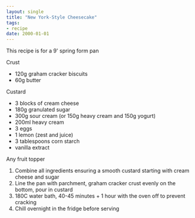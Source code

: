 ```yaml
---
layout: single
title: "New York-Style Cheesecake"
tags:
- recipe
date: 2000-01-01
---
```


This recipe is for a 9' spring form pan

Crust
- 120g graham cracker biscuits
- 60g butter

Custard
- 3 blocks of cream cheese
- 180g granulated sugar
- 300g sour cream (or 150g heavy cream and 150g yogurt)
- 200ml heavy cream
- 3 eggs
- 1 lemon (zest and juice)
- 3 tablespoons corn starch
- vanilla extract

Any fruit topper

1. Combine all ingredients ensuring a smooth custard starting with cream cheese and sugar
2. Line the pan with parchment, graham cracker crust evenly on the bottom, pour in custard
3. 180C water bath, 40-45 minutes + 1 hour with the oven off to prevent cracking
4. Chill overnight in the fridge before serving